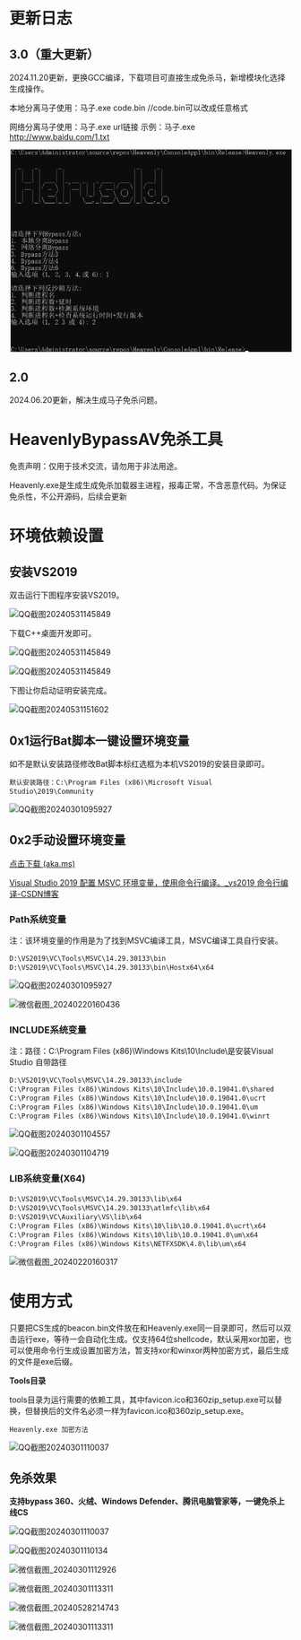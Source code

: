 # 更新日志

## 3.0（重大更新）
2024.11.20更新，更换GCC编译，下载项目可直接生成免杀马，新增模块化选择生成操作。

本地分离马子使用：马子.exe code.bin  //code.bin可以改成任意格式

网络分离马子使用：马子.exe url链接 
示例：马子.exe http://www.baidu.com/1.txt

![QQ截图20240531145849](新建文件夹/20241120150642.png)

## 2.0
2024.06.20更新，解决生成马子免杀问题。


# HeavenlyBypassAV免杀工具

免责声明：仅用于技术交流，请勿用于非法用途。

Heavenly.exe是生成生成免杀加载器主进程，报毒正常，不含恶意代码。为保证免杀性，不公开源码，后续会更新

# 环境依赖设置

## 安装VS2019

双击运行下图程序安装VS2019。

![QQ截图20240531145849](新建文件夹/QQ截图20240531145849.png)

下载C++桌面开发即可。

![QQ截图20240531145849](新建文件夹/QQ截图20240531150105.png)

![QQ截图20240531145849](新建文件夹/QQ截图20240531150118.png)

下图让你启动证明安装完成。

![QQ截图20240531151602](新建文件夹/QQ截图20240531151602.png)

## 0x1运行Bat脚本一键设置环境变量

如不是默认安装路径修改Bat脚本标红选框为本机VS2019的安装目录即可。

```
默认安装路径：C:\Program Files (x86)\Microsoft Visual Studio\2019\Community
```

![QQ截图20240301095927](新建文件夹/1.png)

## 0x2手动设置环境变量

[点击下载 (aka.ms)](https://aka.ms/vs/17/release/vs_BuildTools.exe)

[Visual Studio 2019 配置 MSVC 环境变量，使用命令行编译。_vs2019 命令行编译-CSDN博客](https://blog.csdn.net/a517858177/article/details/114525735)

### Path系统变量

注：该环境变量的作用是为了找到MSVC编译工具，MSVC编译工具自行安装。

```
D:\VS2019\VC\Tools\MSVC\14.29.30133\bin
D:\VS2019\VC\Tools\MSVC\14.29.30133\bin\Hostx64\x64
```

![QQ截图20240301095927](新建文件夹/QQ截图20240301095927.png)

![微信截图_20240220160436](新建文件夹/微信截图_20240220160436.png)

### INCLUDE系统变量

注：路径：C:\Program Files (x86)\Windows Kits\10\Include\是安装Visual Studio 自带路径

```
D:\VS2019\VC\Tools\MSVC\14.29.30133\include
C:\Program Files (x86)\Windows Kits\10\Include\10.0.19041.0\shared
C:\Program Files (x86)\Windows Kits\10\Include\10.0.19041.0\ucrt
C:\Program Files (x86)\Windows Kits\10\Include\10.0.19041.0\um
C:\Program Files (x86)\Windows Kits\10\Include\10.0.19041.0\winrt
```

![QQ截图20240301104557](新建文件夹/QQ截图20240301104557.png)

![QQ截图20240301104719](新建文件夹/QQ截图20240301104719.png)

### LIB系统变量(X64)

```
D:\VS2019\VC\Tools\MSVC\14.29.30133\lib\x64
D:\VS2019\VC\Tools\MSVC\14.29.30133\atlmfc\lib\x64
D:\VS2019\VC\Auxiliary\VS\lib\x64
C:\Program Files (x86)\Windows Kits\10\lib\10.0.19041.0\ucrt\x64
C:\Program Files (x86)\Windows Kits\10\lib\10.0.19041.0\um\x64
C:\Program Files (x86)\Windows Kits\NETFXSDK\4.8\lib\um\x64
```

![微信截图_20240220160317](新建文件夹/微信截图_20240220160317.png)

# 使用方式

只要把CS生成的beacon.bin文件放在和Heavenly.exe同一目录即可，然后可以双击运行exe，等待一会自动化生成。仅支持64位shellcode，默认采用xor加密，也可以使用命令行生成设置加密方法，暂支持xor和winxor两种加密方式，最后生成的文件是exe后缀。

**Tools目录**

tools目录为运行需要的依赖工具，其中favicon.ico和360zip_setup.exe可以替换，但替换后的文件名必须一样为favicon.ico和360zip_setup.exe。

```
Heavenly.exe 加密方法
```

![QQ截图20240301110037](新建文件夹/2.png)

## 免杀效果

**支持bypass 360、火绒、Windows Defender、腾讯电脑管家等，一键免杀上线CS**

![QQ截图20240301110037](新建文件夹/3.png)

![QQ截图20240301110134](新建文件夹/QQ截图20240301110134.png)

![微信截图_20240301112926](新建文件夹/微信截图_20240301112926.png)

![微信截图_20240301113311](新建文件夹/微信截图_20240301113311.png)

![微信截图_20240528214743](新建文件夹/微信截图_20240528214743.png)

![微信截图_20240301113311](新建文件夹/微信截图_20240301115227.png)

